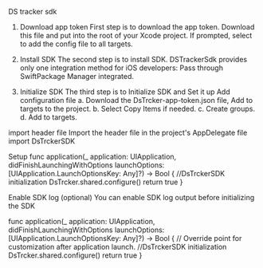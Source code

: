  
DS tracker sdk 
1. Download app token
First step is to download the app token. Download this file and put into the root of your Xcode project. If prompted, select to add the config file to all targets.

2. Install SDK
The second step is to install SDK. DSTrackerSdk  provides only one integration method for iOS developers: Pass through SwiftPackage Manager integrated.

3. Initialize SDK
The third step is to Initialize SDK and Set it up
Add configuration file
a. Download the DsTrcker-app-token.json file, Add to targets to the project.
b. Select Copy Items if needed.
c. Create groups.
d. Add to targets.

import header file
Import the header file in the project's AppDelegate file
import DsTrckerSDK

Setup
func application(_ application: UIApplication, didFinishLaunchingWithOptions launchOptions: [UIApplication.LaunchOptionsKey: Any]?) -> Bool {
//DsTrckerSDK initialization
DsTrcker.shared.configure()
return true
}


Enable SDK log (optional)
You can enable SDK log output before initializing the SDK


func application(_ application: UIApplication, didFinishLaunchingWithOptions launchOptions: [UIApplication.LaunchOptionsKey: Any]?) -> Bool {
// Override point for customization after application launch.
//DsTrckerSDK initialization
DsTrcker.shared.configure()
return true
}



